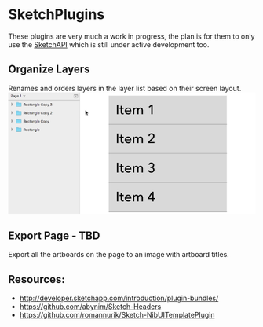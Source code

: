 # SketchPlugins

These plugins are very much a work in progress, the plan is for them to only use the [SketchAPI](https://github.com/BohemianCoding/SketchAPI) which is still under active development too.

## Organize Layers
Renames and orders layers in the layer list based on their screen layout.
![Organize Layers](OrganizeLayers.gif)

## Export Page - TBD
Export all the artboards on the page to an image with artboard titles.

## Resources:
- http://developer.sketchapp.com/introduction/plugin-bundles/
- https://github.com/abynim/Sketch-Headers
- https://github.com/romannurik/Sketch-NibUITemplatePlugin
